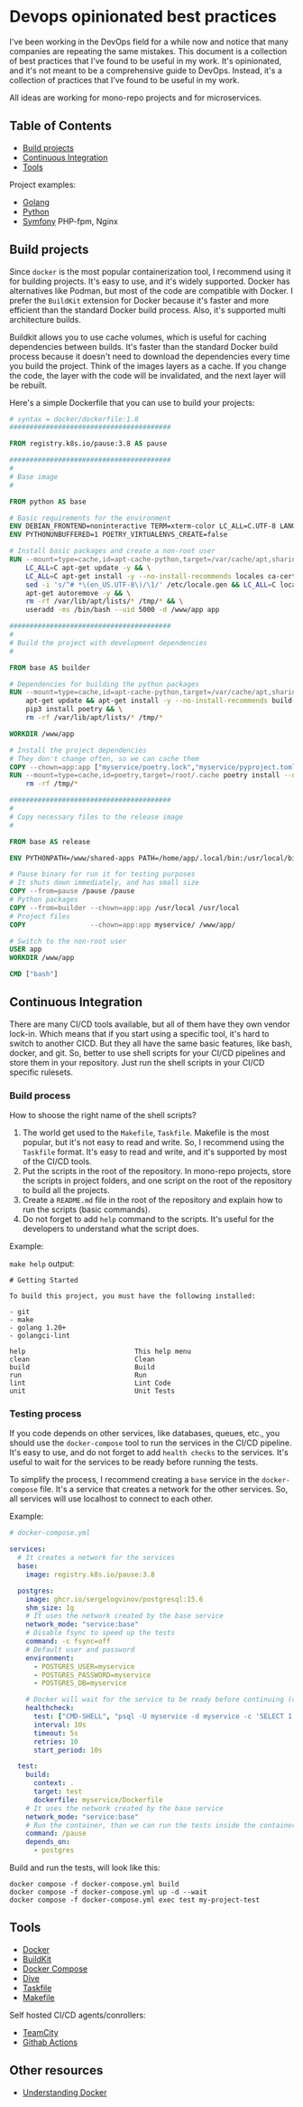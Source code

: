 # Devops opinionated best practices

I've been working in the DevOps field for a while now and notice that many companies are repeating the same mistakes. This document is a collection of best practices that I've found to be useful in my work. It's opinionated, and it's not meant to be a comprehensive guide to DevOps. Instead, it's a collection of practices that I've found to be useful in my work.

All ideas are working for mono-repo projects and for microservices.

## Table of Contents

- [Build projects](#build-projects)
- [Continuous Integration](#continuous-integration)
- [Tools](#tools)

Project examples:

- [Golang](golang/)
- [Python](python/)
- [Symfony](symfony/) PHP-fpm, Nginx

## Build projects

Since `docker` is the most popular containerization tool, I recommend using it for building projects. It's easy to use, and it's widely supported. Docker has alternatives like Podman, but most of the code are compatible with Docker. I prefer the `BuildKit` extension for Docker because it's faster and more efficient than the standard Docker build process. Also, it's supported multi architecture builds.

Buildkit allows you to use cache volumes, which is useful for caching dependencies between builds.
It's faster than the standard Docker build process because it doesn't need to download the dependencies every time you build the project.
Think of the images layers as a cache. If you change the code, the layer with the code will be invalidated, and the next layer will be rebuilt.

Here's a simple Dockerfile that you can use to build your projects:

```Dockerfile
# syntax = docker/dockerfile:1.8
########################################

FROM registry.k8s.io/pause:3.8 AS pause

########################################
#
# Base image
#

FROM python AS base

# Basic requirements for the environment
ENV DEBIAN_FRONTEND=noninteractive TERM=xterm-color LC_ALL=C.UTF-8 LANG=C.UTF-8
ENV PYTHONUNBUFFERED=1 POETRY_VIRTUALENVS_CREATE=false

# Install basic packages and create a non-root user
RUN --mount=type=cache,id=apt-cache-python,target=/var/cache/apt,sharing=locked \
    LC_ALL=C apt-get update -y && \
    LC_ALL=C apt-get install -y --no-install-recommends locales ca-certificates mime-support make libpq5 vim gettext procps && \
    sed -i 's/^# *\(en_US.UTF-8\)/\1/' /etc/locale.gen && LC_ALL=C locale-gen && \
    apt-get autoremove -y && \
    rm -rf /var/lib/apt/lists/* /tmp/* && \
    useradd -ms /bin/bash --uid 5000 -d /www/app app

########################################
#
# Build the project with development dependencies
#

FROM base AS builder

# Dependencies for building the python packages
RUN --mount=type=cache,id=apt-cache-python,target=/var/cache/apt,sharing=locked \
    apt-get update && apt-get install -y --no-install-recommends build-essential python3-dev libpq-dev git && \
    pip3 install poetry && \
    rm -rf /var/lib/apt/lists/* /tmp/*

WORKDIR /www/app

# Install the project dependencies
# They don't change often, so we can cache them
COPY --chown=app:app ["myservice/poetry.lock","myservice/pyproject.toml","/www/app/"]
RUN --mount=type=cache,id=poetry,target=/root/.cache poetry install --no-interaction --no-root && \
    rm -rf /tmp/*

########################################
#
# Copy necessary files to the release image
#

FROM base AS release

ENV PYTHONPATH=/www/shared-apps PATH=/home/app/.local/bin:/usr/local/bin:/usr/local/sbin:/usr/local/bin:/usr/sbin:/usr/bin:/sbin:/bin

# Pause binary for run it for testing purposes
# It shuts down immediately, and has small size
COPY --from=pause /pause /pause
# Python packages
COPY --from=builder --chown=app:app /usr/local /usr/local
# Project files
COPY                --chown=app:app myservice/ /www/app/

# Switch to the non-root user
USER app
WORKDIR /www/app

CMD ["bash"]
```

## Continuous Integration

There are many CI/CD tools available, but all of them have they own vendor lock-in. Which means that if you start using a specific tool, it's hard to switch to another CICD. But they all have the same basic features, like bash, docker, and git. So, better to use shell scripts for your CI/CD pipelines and store them in your repository. Just run the shell scripts in your CI/CD specific rulesets.

### Build process

How to shoose the right name of the shell scripts?
1. The world get used to the `Makefile`, `Taskfile`. Makefile is the most popular, but it's not easy to read and write. So, I recommend using the `Taskfile` format. It's easy to read and write, and it's supported by most of the CI/CD tools.
1. Put the scripts in the root of the repository. In mono-repo projects, store the scripts in project folders, and one script on the root of the repository to build all the projects.
1. Create a `README.md` file in the root of the repository and explain how to run the scripts (basic commands).
1. Do not forget to add `help` command to the scripts. It's useful for the developers to understand what the script does.

Example:

`make help` output:

```shell
# Getting Started

To build this project, you must have the following installed:

- git
- make
- golang 1.20+
- golangci-lint

help                           This help menu
clean                          Clean
build                          Build
run                            Run
lint                           Lint Code
unit                           Unit Tests
```

### Testing process

If you code depends on other services, like databases, queues, etc., you should use the `docker-compose` tool to run the services in the CI/CD pipeline. It's easy to use, and do not forget to add `health checks` to the services. It's useful to wait for the services to be ready before running the tests.

To simplify the process, I recommend creating a `base` service in the `docker-compose` file. It's a service that creates a network for the other services. So, all services will use localhost to connect to each other.

Example:

```yaml
# docker-compose.yml

services:
  # It creates a network for the services
  base:
    image: registry.k8s.io/pause:3.8

  postgres:
    image: ghcr.io/sergelogvinov/postgresql:15.6
    shm_size: 1g
    # It uses the network created by the base service
    network_mode: "service:base"
    # Disable fsync to speed up the tests
    command: -c fsync=off
    # Default user and password
    environment:
      - POSTGRES_USER=myservice
      - POSTGRES_PASSWORD=myservice
      - POSTGRES_DB=myservice

    # Docker will wait for the service to be ready before continuing (depends_on)
    healthcheck:
      test: ["CMD-SHELL", "psql -U myservice -d myservice -c 'SELECT 1'"]
      interval: 10s
      timeout: 5s
      retries: 10
      start_period: 10s

  test:
    build:
      context: .
      target: test
      dockerfile: myservice/Dockerfile
    # It uses the network created by the base service
    network_mode: "service:base"
    # Run the container, than we can run the tests inside the container
    command: /pause
    depends_on:
      - postgres
```

Build and run the tests, will look like this:

```shell
docker compose -f docker-compose.yml build
docker compose -f docker-compose.yml up -d --wait
docker compose -f docker-compose.yml exec test my-project-test
```

## Tools

* [Docker](https://www.docker.com/)
* [BuildKit](https://github.com/moby/buildkit)
* [Docker Compose](https://docs.docker.com/compose/)
* [Dive](https://github.com/wagoodman/dive)
* [Taskfile](https://taskfile.dev/)
* [Makefile](https://www.gnu.org/software/make/)

Self hosted CI/CD agents/conrollers:

* [TeamCity](https://github.com/sergelogvinov/containers/tree/main/teamcity)
* [Githab Actions](https://github.com/sergelogvinov/containers/tree/main/github-actions-runner)

## Other resources

* [Understanding Docker](https://dev.to/aurelievache/understanding-docker-part-1-retrieve-pull-images-3ccn)
